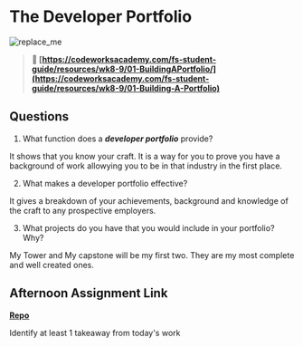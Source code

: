 # The Developer Portfolio

![replace_me](https://codeworks.blob.core.windows.net/public/assets/img/illustrations/placeholder.svg)

> **📖 [https://codeworksacademy.com/fs-student-guide/resources/wk8-9/01-BuildingAPortfolio/](https://codeworksacademy.com/fs-student-guide/resources/wk8-9/01-Building-A-Portfolio)**

## Questions

1. What function does a ***developer portfolio*** provide?

It shows that you know your craft. It is a way for you to prove you have a background of work allowying you to be in that industry in the first place. 

2. What makes a developer portfolio effective?

It gives a breakdown of your achievements, background and knowledge of the craft to any prospective employers. 

3. What projects do you have that you would include in your portfolio? Why?

My Tower and My capstone will be my first two. They are my most complete and well created ones. 

## Afternoon Assignment Link

**[Repo](https://github.com/IsaacDuff/<ASSIGNMENT_REPO>)**

Identify at least 1 takeaway from today's work
